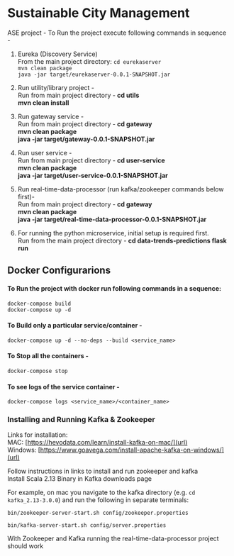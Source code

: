 # Sustainable City Management
ASE project - 
To Run the project execute following commands in sequence - 
1. Eureka (Discovery Service)
   <br> From the main project directory: `cd eurekaserver`
   <br>`mvn clean package`
   <br>`java -jar target/eurekaserver-0.0.1-SNAPSHOT.jar`
   
2. Run utility/library project - <br>
   Run from main project directory - <b> cd utils </b><br>
   <b> mvn clean install </b><br>

3. Run gateway service - <br>
   Run from main project directory - <b> cd gateway </b><br>
   <b>mvn clean package</b><br>
   <b>java -jar target/gateway-0.0.1-SNAPSHOT.jar</b><br>

4. Run user service - <br>
   Run from main project directory - <b> cd user-service </b><br>
   <b>mvn clean package</b><br>
   <b>java -jar target/user-service-0.0.1-SNAPSHOT.jar</b><br>

5. Run real-time-data-processor (run kafka/zookeeper commands below first)- <br>
   Run from main project directory - <b> cd gateway </b><br>
   <b>mvn clean package</b><br>
   <b>java -jar target/real-time-data-processor-0.0.1-SNAPSHOT.jar</b><br>

6. For running the python microservice, initial setup is required first. 
   <br> Run from the main project directory - 
   <b> cd data-trends-predictions </b>
   <b> flask run </b>
   
## Docker Configurarions
#### To Run the project with docker run following commands in a sequence: <br>
`docker-compose build` <br>
`docker-compose up -d` <br>

#### To Build only a particular service/container - <br> 
`docker-compose up -d --no-deps --build <service_name>`<br>

#### To Stop all the containers -<br>
`docker-compose stop`<br>

#### To see logs of the service container - <br>
`docker-compose logs <service_name>/<container_name>`

### Installing and Running Kafka & Zookeeper<br>
Links for installation: <br>
MAC: [https://hevodata.com/learn/install-kafka-on-mac/](url)<br>
Windows: [https://www.goavega.com/install-apache-kafka-on-windows/](url)<br>

Follow instructions in links to install and run zookeeper and kafka <br>
Install Scala 2.13 Binary in Kafka downloads page <br>

For example, on mac you navigate to the kafka directory (e.g. `cd kafka_2.13-3.0.0`) and run the following in separate terminals:

`bin/zookeeper-server-start.sh config/zookeeper.properties`

`bin/kafka-server-start.sh config/server.properties`

With Zookeeper and Kafka running the real-time-data-processor project should work

